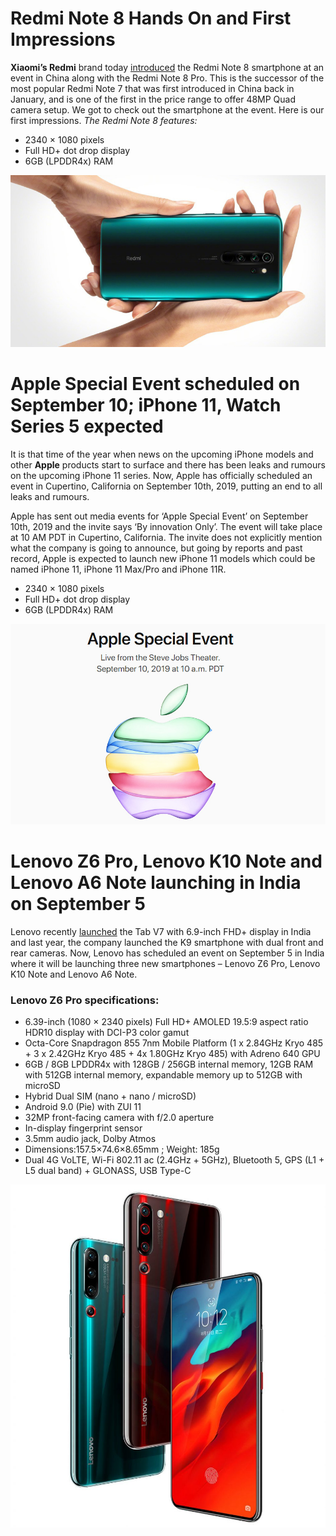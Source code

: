 # Redmi Note 8 Hands On and First Impressions

**Xiaomi’s Redmi** brand today [introduced](url(https://www.fonearena.com/blog/290165/redmi-note-8-pro-price-specifications.html)) the Redmi Note 8 smartphone at an event in China along with the Redmi Note 8 Pro. This is the successor of the most popular Redmi Note 7 that was first introduced in China back in January, and is one of the first in the price range to offer 48MP Quad camera setup. We got to check out the smartphone at the event. Here is our first impressions.
*The Redmi Note 8 features:* 
* 2340 × 1080 pixels
*  Full HD+ dot drop display
*  6GB (LPDDR4x) RAM

![Xiaomi’s Redmi](img/Redmi-Note-8_fonearena-3-1024x661.jpg)

# Apple Special Event scheduled on September 10; iPhone 11, Watch Series 5 expected

It is that time of the year when news on the upcoming iPhone models and other **Apple** products start to surface and there has been leaks and rumours on the upcoming iPhone 11 series. Now, Apple has officially scheduled an event in Cupertino, California on September 10th, 2019, putting an end to all leaks and rumours.

Apple has sent out media events for ‘Apple Special Event’ on September 10th, 2019 and the invite says ‘By innovation Only’. The event will take place at 10 AM PDT in Cupertino, California. The invite does not explicitly mention what the company is going to announce, but going by reports and past record, Apple is expected to launch new iPhone 11 models which could be named iPhone 11, iPhone 11 Max/Pro and iPhone 11R.

* 2340 × 1080 pixels
*  Full HD+ dot drop display
*  6GB (LPDDR4x) RAM

![Apple](img/apple-iphone-6s-plus.jpg)

# Lenovo Z6 Pro, Lenovo K10 Note and Lenovo A6 Note launching in India on September 5



Lenovo recently [launched](url(https://www.fonearena.com/blog/287620/lenovo-tab-v7-price-india-specifications.html)) the Tab V7 with 6.9-inch FHD+ display in India and last year, the company launched the K9 smartphone with dual front and rear cameras. Now, Lenovo has scheduled an event on September 5 in India where it will be launching three new smartphones – Lenovo Z6 Pro, Lenovo K10 Note and Lenovo A6 Note.

### Lenovo Z6 Pro specifications:

* 6.39-inch (1080 × 2340 pixels) Full HD+ AMOLED 19.5:9 aspect ratio HDR10 display with DCI-P3 color gamut
* Octa-Core Snapdragon 855 7nm Mobile Platform (1 x 2.84GHz  Kryo 485 + 3 x 2.42GHz Kryo 485 + 4x 1.80GHz Kryo 485) with Adreno 640 GPU
* 6GB / 8GB LPDDR4x with 128GB / 256GB internal memory, 12GB RAM with 512GB internal memory, expandable memory up to 512GB with microSD
* Hybrid Dual SIM (nano + nano / microSD)
* Android 9.0 (Pie) with ZUI 11
* 32MP front-facing camera with f/2.0 aperture
* In-display fingerprint sensor
* 3.5mm audio jack, Dolby Atmos
* Dimensions:157.5×74.6×8.65mm ; Weight: 185g
* Dual 4G VoLTE, Wi-Fi 802.11 ac (2.4GHz + 5GHz), Bluetooth 5, GPS (L1 + L5 dual band) + GLONASS, USB Type-C

![Lenovo](img/Lenovo-Z6-Pro-2-940x1024.jpg)
